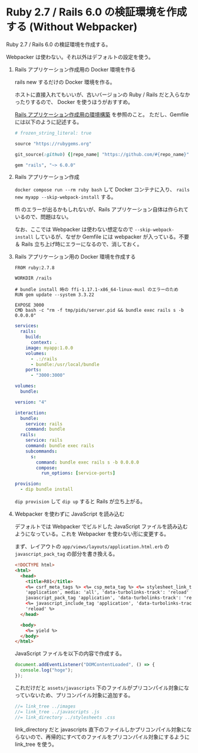 # Ruby 2.7 / Rails 6.0 の検証環境を作成する (Without Webpacker)

Ruby 2.7 / Rails 6.0 の検証環境を作成する。

Webpacker は使わない。それ以外はデフォルトの設定を使う。

1. Rails アプリケーション作成用の Docker 環境を作る

   rails new するだけの Docker 環境を作る。

   ホストに直接入れてもいいが、古いバージョンの Ruby / Rails だと入らなかったりするので、 Docker を使うほうがおすすめ。

   [Rails アプリケーション作成用の環境構築](./Rails%20アプリケーション作成用の環境構築.md) を参照のこと。
   ただし、Gemfile には以下のように記述する。

   ```ruby
   # frozen_string_literal: true

   source "https://rubygems.org"

   git_source(:github) {|repo_name| "https://github.com/#{repo_name}" }

   gem "rails", "~> 6.0.0"
   ```

2. Rails アプリケーション作成

   `docker compose run --rm ruby bash` して Docker コンテナに入り、 `rails new myapp --skip-webpack-install` する。

   ffi のエラーが出るかもしれないが、Rails アプリケーション自体は作られているので、問題はない。

   なお、ここでは Webpacker は使わない想定なので `--skip-webpack-install` しているが、なぜか Gemfile には webpacker が入っている。不要＆ Rails 立ち上げ時にエラーになるので、消しておく。

3. Rails アプリケーション用の Docker 環境を作成する

   ```docker
   FROM ruby:2.7.8

   WORKDIR /rails

   # bundle install 時の ffi-1.17.1-x86_64-linux-musl のエラーのため
   RUN gem update --system 3.3.22

   EXPOSE 3000
   CMD bash -c "rm -f tmp/pids/server.pid && bundle exec rails s -b 0.0.0.0"
   ```

   ```yaml
   services:
     rails:
       build:
         context: .
       image: myapp:1.0.0
       volumes:
         - .:/rails
         - bundle:/usr/local/bundle
       ports:
         - "3000:3000"

   volumes:
     bundle:
   ```

   ```yaml
   version: "4"

   interaction:
     bundle:
       service: rails
       command: bundle
     rails:
       service: rails
       command: bundle exec rails
       subcommands:
         s:
           command: bundle exec rails s -b 0.0.0.0
           compose:
             run_options: [service-ports]

   provision:
     - dip bundle install
   ```

   `dip provision` して `dip up` すると Rails が立ち上がる。

4. Webpacker を使わずに JavaScript を読み込む

   デフォルトでは Webpacker でビルドした JavaScript ファイルを読み込むようになっている。これを Webpacker を使わない形に変更する。

   まず、レイアウトの `app/views/layouts/application.html.erb` の `javascript_pack_tag` の部分を書き換える。

   ```html
   <!DOCTYPE html>
   <html>
     <head>
       <title>R01</title>
       <%= csrf_meta_tags %> <%= csp_meta_tag %> <%= stylesheet_link_tag
       'application', media: 'all', 'data-turbolinks-track': 'reload' %> <#%=
       javascript_pack_tag 'application', 'data-turbolinks-track': 'reload' %>
       <%= javascript_include_tag 'application', 'data-turbolinks-track':
       'reload' %>
     </head>

     <body>
       <%= yield %>
     </body>
   </html>
   ```

   JavaScript ファイルを以下の内容で作成する。

   ```jsx
   document.addEventListener("DOMContentLoaded", () => {
     console.log("hoge");
   });
   ```

   これだけだと `assets/javascripts` 下のファイルがプリコンパイル対象になっていないため、プリコンパイル対象に追加する。

   ```jsx
   //= link_tree ../images
   //= link_tree ../javascripts .js
   //= link_directory ../stylesheets .css
   ```

   link_directory だと javascripts 直下のファイルしかプリコンパイル対象にならないので、再帰的にすべてのファイルをプリコンパイル対象にするように link_tree を使う。
